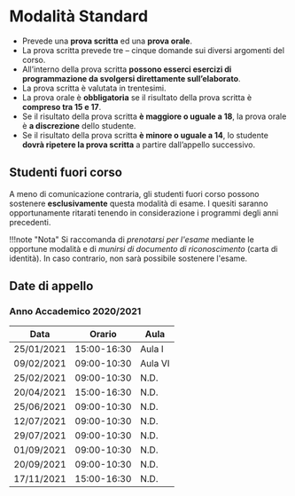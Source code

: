 # Modalità Standard

- Prevede una **prova scritta** ed una **prova orale**.
- La prova scritta prevede tre – cinque domande sui diversi argomenti del corso.
- All’interno della prova scritta **possono esserci esercizi di programmazione da svolgersi direttamente sull’elaborato**.
- La prova scritta è valutata in trentesimi.
- La prova orale è **obbligatoria** se il risultato della prova scritta è **compreso tra 15 e 17**.
- Se il risultato della prova scritta **è maggiore o uguale a 18**, la prova orale è **a discrezione** dello studente.
- Se il risultato della prova scritta **è minore o uguale a 14**, lo studente **dovrà ripetere la prova scritta** a partire dall’appello successivo.

## Studenti fuori corso

A meno di comunicazione contraria, gli studenti fuori corso possono sostenere **esclusivamente** questa modalità di esame. I quesiti saranno opportunamente ritarati tenendo in considerazione i programmi degli anni precedenti.

!!!note "Nota"
	Si raccomanda di *prenotarsi per l'esame* mediante le opportune modalità e di *munirsi di documento di riconoscimento* (carta di identità). In caso contrario, non sarà possibile sostenere l'esame.

## Date di appello

### Anno Accademico 2020/2021

| Data       | Orario      | Aula    |
| ---------- | ----------- | ------- |
| 25/01/2021 | 15:00-16:30 | Aula I  |
| 09/02/2021 | 09:00-10:30 | Aula VI |
| 25/02/2021 | 09:00-10:30 | N.D.    |
| 20/04/2021 | 15:00-16:30 | N.D.    |
| 25/06/2021 | 09:00-10:30 | N.D.    |
| 12/07/2021 | 09:00-10:30 | N.D.    |
| 29/07/2021 | 09:00-10:30 | N.D.    |
| 01/09/2021 | 09:00-10:30 | N.D.    |
| 20/09/2021 | 09:00-10:30 | N.D.    |
| 17/11/2021 | 15:00-16:30 | N.D.    |
